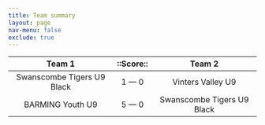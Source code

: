 ```yaml
---
title: Team summary
layout: page
nav-menu: false
exclude: true
---
```




|           Team 1           |  ::Score::  |           Team 2           |
|:--------------------------:|:-----------:|:--------------------------:|
| Swanscombe Tigers U9 Black | 1 &mdash; 0 |     Vinters Valley U9      |
|      BARMING Youth U9      | 5 &mdash; 0 | Swanscombe Tigers U9 Black |

 <br /><br /><br />